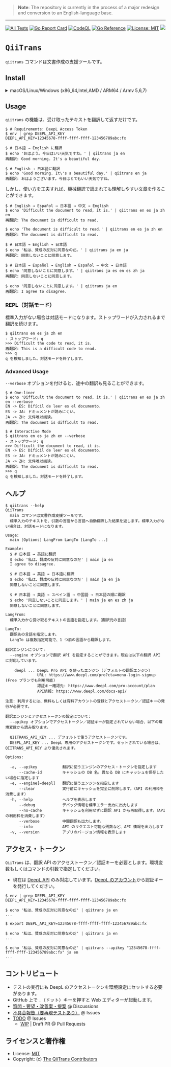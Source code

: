 > __Note__: The repository is currently in the process of a major redesign and conversion to an English-language base.

---

[![All Tests](https://github.com/Qithub-BOT/QiiTrans/actions/workflows/merge-tests.yml/badge.svg)](https://github.com/Qithub-BOT/QiiTrans/actions/workflows/merge-tests.yml)
[![Go Report Card](https://goreportcard.com/badge/github.com/Qithub-BOT/QiiTrans)](https://goreportcard.com/report/github.com/Qithub-BOT/QiiTrans)
[![CodeQL](https://github.com/Qithub-BOT/QiiTrans/actions/workflows/codeql-analysis.yml/badge.svg)](https://github.com/Qithub-BOT/QiiTrans/actions/workflows/codeql-analysis.yml)
[![Go Reference](https://pkg.go.dev/badge/github.com/Qithub-BOT/QiiTrans.svg)](https://pkg.go.dev/github.com/Qithub-BOT/QiiTrans)
[![License: MIT](https://img.shields.io/badge/License-MIT-blue.svg)](https://github.com/Qithub-BOT/QiiTrans/blob/main/LICENSE.md)
[![](https://shields.io/badge/GitHub-Codespaces%20%E5%AF%BE%E5%BF%9C-blue?logo=github&style=flat)](https://docs.github.com/en/codespaces "このリポジトリは GitHub Codespaces に対応しています")

# `QiiTrans`

`qiitrans` コマンドは文書作成の支援ツールです。

## Install

<details><summary>macOS/Linux/Windows (x86_64,Intel,AMD / ARM64 / Armv 5,6,7)</summary><br>

### Homebrew

Linux, macOS の場合は [Homebrew](https://brew.sh/) でインストールできます。（macOS は Intel と M1 にも対応しています）

```bash
brew install qithub-bot/apps/qiitrans
```

### 手動インストール

Windows10, macOS, Linux 用の単体バイナリを用意しています。

リリース・ページから OS と CPU に対応したバイナリをダウンロードし、パスの通ったディレクトリに実行権限付けて設置してください。

- 対応アーキテクチャ: Intel/AMD 32bit/64bit, ARM64, ARM v5,6,7
- [Releases](https://github.com/Qithub-BOT/QiiTrans/releases) | QiiTrans | Qithub @ GitHub

</details>

## Usage

`qiitrans` の機能は、受け取ったテキストを翻訳して返すだけです。

```shellsession
$ # Requirements: DeepL Access Token
$ env | grep DEEPL_API_KEY
DEEPL_API_KEY=12345678-ffff-ffff-ffff-123456789abc:fx
```
```shellsession
$ # 日本語 → English に翻訳
$ echo 'おはよう。今日はいい天気ですね。' | qiitrans ja en
再翻訳: Good morning. It's a beautiful day.

$ # English → 日本語に翻訳
$ echo 'Good morning. It\'s a beautiful day.' | qiitrans en ja
再翻訳: おはようございます。今日はとてもいい天気ですね。
```

しかし、使い方を工夫すれば、機械翻訳で読まれても理解しやすい文章を作ることができます。

```shellsession
$ # English → Español → 日本語 → 中文 → English
$ echo 'Difficult the document to read, it is.' | qiitrans en es ja zh en
再翻訳: The document is difficult to read.

$ echo 'The document is difficult to read.' | qiitrans en es ja zh en
再翻訳: The document is difficult to read.
```

```shellsession
$ # 日本語 → English → 日本語
$ echo '私は、賛成の反対に同意なのだ。' | qiitrans ja en ja
再翻訳: 同意しないことに同意します。

$ # 日本語 → Español → English → Español → 中文 → 日本語
$ echo '同意しないことに同意します。' | qiitrans ja es en es zh ja
再翻訳: 同意しないことに同意します。

$ echo '同意しないことに同意します。' | qiitrans ja en
再翻訳: I agree to disagree.
```

### REPL（対話モード）

標準入力がない場合は対話モードになります。ストップワードが入力されるまで翻訳を続けます。

```shellsession
$ qiitrans en es ja zh en
- ストップワード: q
>>> Difficult the code to read, it is.
再翻訳: This is a difficult code to read.
>>> q
q を検知しました。対話モードを終了します。
```

### Advanced Usage

`--verbose` オプションを付けると、途中の翻訳も見ることができます。

```shellsession
$ # One-liner
$ echo 'Difficult the document to read, it is.' | qiitrans en es ja zh en --verbose
EN -> ES: Difícil de leer es el documento.
ES -> JA: ドキュメントが読みにくい。
JA -> ZH: 文件难以阅读。
再翻訳: The document is difficult to read.
```
```shellsession
$ # Interactive Mode
$ qiitrans en es ja zh en --verbose
- ストップワード: q
>>> Difficult the document to read, it is.
EN -> ES: Difícil de leer es el documento.
ES -> JA: ドキュメントが読みにくい。
JA -> ZH: 文件难以阅读。
再翻訳: The document is difficult to read.
>>> q
q を検知しました。対話モードを終了します。
```

## ヘルプ

```shellsession
$ qiitrans --help
QiiTrans
  main コマンドは文書作成支援ツールです。
  標準入力のテキストを、引数の言語から言語へ自動翻訳した結果を返します。標準入力がない場合は、対話モードになります。

Usage:
  main [Options] LangFrom LangTo [LangTo ...]

Example:
  $ # 日本語 → 英語に翻訳
  $ echo '私は、賛成の反対に同意なのだ' | main ja en
  I agree to disagree.

  $ # 日本語 → 英語 → 日本語に翻訳
  $ echo '私は、賛成の反対に同意なのだ' | main ja en ja
  同意しないことに同意します。

  $ # 日本語 → 英語 → スペイン語 → 中国語 → 日本語の順に翻訳
  $ echo '同意しないことに同意します。' | main ja en es zh ja
  同意しないことに同意します。

LangFrom:
  標準入力から受け取るテキストの言語を指定します。（翻訳元の言語）

LangTo:
  翻訳先の言語を指定します。
  LangTo は複数指定可能で、1 つ前の言語から翻訳します。

翻訳エンジンについて:
  --engine オプションで翻訳 API を指定することができます。現在は以下の翻訳 API に対応しています。

    deepl ... DeepL Pro API を使ったエンジン（デフォルトの翻訳エンジン）
              URL: https://www.deepl.com/pro?cta=menu-login-signup (Free プランでも利用可能)
              認証キー確認先: https://www.deepl.com/pro-account/plan
              API情報: https://www.deepl.com/docs-api/

注意: 利用するには、無料もしくは有料アカウントの登録とアクセストークン／認証キーの発行が必要です。

翻訳エンジンとアクセストークンの設定について:
  --apikey オプションでアクセストークン／認証キーが指定されていない場合、以下の環境変数から読み取ります。

  QIITRANS_API_KEY ... デフォルトで使うアクセストークンです。
  DEEPL_API_KEY ... DeepL 専用のアクセストークンです。セットされている場合は、QIITRANS_API_KEY より優先されます。

Options:

  -a, --apikey           翻訳に使うエンジンのアクセス・トークンを指定します
      --cache-id         キャッシュの DB 名。異なる DB にキャッシュを保存したい場合に指定します
  -e, --engine[=deepl]   翻訳に使うエンジンを指定します
      --clear            実行前にキャッシュを完全に削除します。（API の利用枠を消費します）
  -h, --help             ヘルプを表示します
      --debug            デバッグ情報を標準エラー出力に出力します
      --no-cache         キャッシュを利用せずに翻訳 API から再取得します。（API の利用枠を消費します）
      --verbose          中間翻訳も出力します。
      --info             API のリクエスト可能な残数など、API 情報を出力します
  -v, --version          アプリのバージョン情報を表示します

```

## アクセス・トークン

`QiiTrans` は、翻訳 API のアクセストークン／認証キーを必要とします。環境変数もしくはコマンドの引数で指定してください。

- 現在は [DeepL API](https://www.deepl.com/docs-api/) のみ対応しています。[DeepL のアカウント](https://www.deepl.com/pro-account/summary)から認証キーを発行してください。

```shellsession
$ env | grep DEEPL_API_KEY
DEEPL_API_KEY=12345678-ffff-ffff-ffff-123456789abc:fx

$ echo '私は、賛成の反対に同意なのだ' | qiitrans ja en
...
```

```shellsession
$ export DEEPL_API_KEY=12345678-ffff-ffff-ffff-123456789abc:fx

$ echo '私は、賛成の反対に同意なのだ' | qiitrans ja en
...
```

```shellsession
$ echo '私は、賛成の反対に同意なのだ' | qiitrans --apikey "12345678-ffff-ffff-ffff-123456789abc:fx" ja en
...
```

## コントリビュート

- テストの実行にも DeepL のアクセストークンを環境設定にセットする必要があります。
- GitHub 上で `.`（ドット）キーを押すと Web エディターが起動します。
- [質問・要望・改善案・提案](https://github.com/Qithub-BOT/QiiTrans/discussions) @ Discussions
- [不具合報告（要再現テストあり）](https://github.com/Qithub-BOT/QiiTrans/issues) @ Issues
- [TODO](https://github.com/Qithub-BOT/QiiTrans/issues) @ Issues
  - [WIP](https://github.com/Qithub-BOT/QiiTrans/pulls) | Draft PR @ Pull Requests

## ライセンスと著作権

- License: [MIT](https://github.com/Qithub-BOT/QiiTrans/blob/master/LICENSE.md)
- Copyright: (c) [The QiiTrans Contributors](https://github.com/Qithub-BOT/QiiTrans/graphs/contributors)
